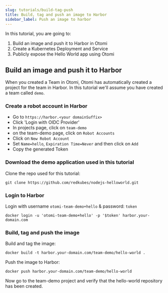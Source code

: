 ```yaml
---
slug: tutorials/build-tag-push
title: Build, tag and push an image to Harbor
sidebar_label: Push an image to harbor
---
```


In this tutorial, you are going to:

1. Build an image and push it to Harbor in Otomi
2. Create a Kubernetes Deployment and Service
3. Publicly expose the Hello World app using Otomi

## Build an image and push it to Harbor

When you created a Team in Otomi, Otomi has automatically created a project for the team in Harbor. In this tutorial we'll assume you have created a team called `demo`.

### Create a robot account in Harbor

- Go to `https://harbor.<your domainSuffix>`
- Click 'Login with OIDC Provider'
- In projects page, click on `team-demo`
- on the team-demo page, click on `Robot Accounts`
- Click on `New Robot Account`
- Set `Name=hello`, `Expiration Time=Never` and then click on `Add`
- Copy the generated Token

### Download the demo application used in this tutorial

Clone the repo used for this tutorial:

```
git clone https://github.com/redkubes/nodejs-helloworld.git
```

### Login to Harbor

Login with username `otomi-team-demo+hello` & password: `token`

```
docker login -u 'otomi-team-demo+hello' -p '$token' harbor.your-domain.com
```

### Build, tag and push the image

Build and tag the image:

```
docker build -t harbor.your-domain.com/team-demo/hello-world .
```

Push the image to Harbor:

```
docker push harbor.your-domain.com/team-demo/hello-world
```

Now go to the team-demo project and verify that the hello-world repository has been created.
